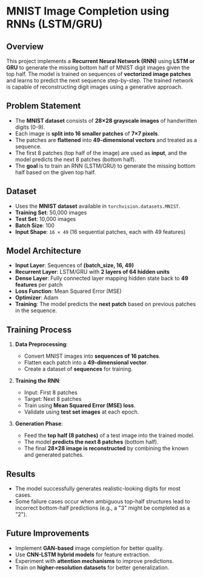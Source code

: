 # MNIST Image Completion using RNNs (LSTM/GRU)

## Overview
This project implements a **Recurrent Neural Network (RNN)** using **LSTM or GRU** to generate the missing bottom half of MNIST digit images given the top half. The model is trained on sequences of **vectorized image patches** and learns to predict the next sequence step-by-step. The trained network is capable of reconstructing digit images using a generative approach.

## Problem Statement
- The **MNIST dataset** consists of **28×28 grayscale images** of handwritten digits (0-9).
- Each image is **split into 16 smaller patches** of **7×7 pixels**.
- The patches are **flattened** into **49-dimensional vectors** and treated as a sequence.
- The first 8 patches (top half of the image) are used as **input**, and the model predicts the next 8 patches (bottom half).
- The **goal** is to train an RNN (LSTM/GRU) to generate the missing bottom half based on the given top half.

## Dataset
- Uses the **MNIST dataset** available in `torchvision.datasets.MNIST`.
- **Training Set**: 50,000 images
- **Test Set**: 10,000 images
- **Batch Size**: 100
- **Input Shape**: `16 × 49` (16 sequential patches, each with 49 features)

## Model Architecture
- **Input Layer**: Sequences of **(batch_size, 16, 49)**
- **Recurrent Layer**: LSTM/GRU with **2 layers of 64 hidden units**
- **Dense Layer**: Fully connected layer mapping hidden state back to **49 features** per patch
- **Loss Function**: Mean Squared Error (MSE)
- **Optimizer**: Adam
- **Training**: The model predicts the **next patch** based on previous patches in the sequence.

## Training Process
1. **Data Preprocessing**:
   - Convert MNIST images into **sequences of 16 patches**.
   - Flatten each patch into a **49-dimensional vector**.
   - Create a dataset of **sequences** for training.

2. **Training the RNN**:
   - Input: First 8 patches
   - Target: Next 8 patches
   - Train using **Mean Squared Error (MSE) loss**.
   - Validate using **test set images** at each epoch.

3. **Generation Phase**:
   - Feed the **top half (8 patches)** of a test image into the trained model.
   - The model **predicts the next 8 patches** (bottom half).
   - The final **28×28 image is reconstructed** by combining the known and generated patches.

## Results
- The model successfully generates realistic-looking digits for most cases.
- Some failure cases occur when ambiguous top-half structures lead to incorrect bottom-half predictions (e.g., a "3" might be completed as a "2").

## Future Improvements
- Implement **GAN-based** image completion for better quality.
- Use **CNN-LSTM hybrid models** for feature extraction.
- Experiment with **attention mechanisms** to improve predictions.
- Train on **higher-resolution datasets** for better generalization.

